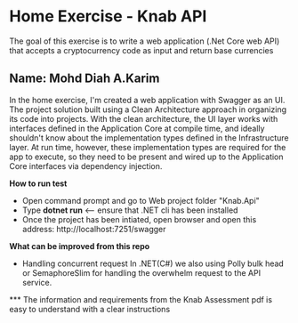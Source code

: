 # **Home Exercise - Knab API**
The goal of this exercise is to write a web application (.Net Core web API) that accepts a cryptocurrency code 
as input and return base currencies

## Name: Mohd Diah A.Karim
In the home exercise, I'm created a web application with Swagger as an UI.
The project solution built using a Clean Architecture approach in organizing its code into projects.
With the clean architecture, the UI layer works with interfaces defined in the Application Core at compile time, and ideally shouldn't know about the implementation types defined in the Infrastructure layer. At run time, however, these implementation types are required for the app to execute, so they need to be present and wired up to the Application Core interfaces via dependency injection.

**How to run test**
- Open command prompt and go to Web project folder "Knab.Api"
- Type **dotnet run** <-- ensure that .NET cli has been installed
- Once the project has been intiated, open browser and open this address: http://localhost:7251/swagger

**What can be improved from this repo**
- Handling concurrent request
In .NET(C#) we also using Polly bulk head or SemaphoreSlim for handling the overwhelm request to the API service. 

*** The information and requirements from the Knab Assessment pdf is easy to understand with a clear instructions 

